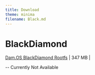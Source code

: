 ```yaml
---
title: Download
theme: minima
filename: Black.md
---
```


# BlackDiamond
[Dam.OS BlackDiamond Rootfs](https://smgxscripts.github.io/Dam.OS/men) | 347 MB |

-- Currently Not Available
